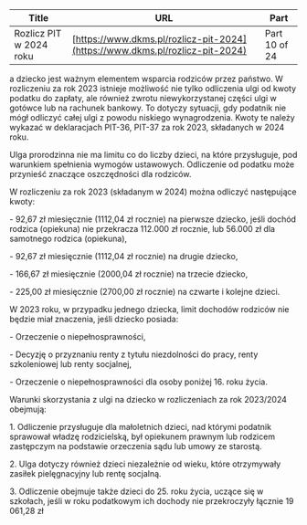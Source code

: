 | **Title**       | **URL**           | **Part**              |
|-----------------|-------------------|-----------------------|
| Rozlicz PIT w 2024 roku         | [https://www.dkms.pl/rozlicz-pit-2024](https://www.dkms.pl/rozlicz-pit-2024)    | Part 10 of 24          |

a dziecko jest ważnym elementem wsparcia rodziców przez państwo. W rozliczeniu za rok 2023 istnieje możliwość nie tylko odliczenia ulgi od kwoty podatku do zapłaty, ale również zwrotu niewykorzystanej części ulgi w gotówce lub na rachunek bankowy. To dotyczy sytuacji, gdy podatnik nie mógł odliczyć całej ulgi z powodu niskiego wynagrodzenia. Kwoty te należy wykazać w deklaracjach PIT\-36, PIT\-37 za rok 2023, składanych w 2024 roku.


Ulga prorodzinna nie ma limitu co do liczby dzieci, na które przysługuje, pod warunkiem spełnienia wymogów ustawowych. Odliczenie od podatku może przynieść znaczące oszczędności dla rodziców.


W rozliczeniu za rok 2023 (składanym w 2024\) można odliczyć następujące kwoty:


\- 92,67 zł miesięcznie (1112,04 zł rocznie) na pierwsze dziecko, jeśli dochód rodzica (opiekuna) nie przekracza 112\.000 zł rocznie, lub 56\.000 zł dla samotnego rodzica (opiekuna),


\- 92,67 zł miesięcznie (1112,04 zł rocznie) na drugie dziecko,


\- 166,67 zł miesięcznie (2000,04 zł rocznie) na trzecie dziecko,


\- 225,00 zł miesięcznie (2700,00 zł rocznie) na czwarte i kolejne dzieci.


W 2023 roku, w przypadku jednego dziecka, limit dochodów rodziców nie będzie miał znaczenia, jeśli dziecko posiada:


\- Orzeczenie o niepełnosprawności,


\- Decyzję o przyznaniu renty z tytułu niezdolności do pracy, renty szkoleniowej lub renty socjalnej,


\- Orzeczenie o niepełnosprawności dla osoby poniżej 16\. roku życia.


Warunki skorzystania z ulgi na dziecko w rozliczeniach za rok 2023/2024 obejmują:


1\. Odliczenie przysługuje dla małoletnich dzieci, nad którymi podatnik sprawował władzę rodzicielską, był opiekunem prawnym lub rodzicem zastępczym na podstawie orzeczenia sądu lub umowy ze starostą.


2\. Ulga dotyczy również dzieci niezależnie od wieku, które otrzymywały zasiłek pielęgnacyjny lub rentę socjalną.


3\. Odliczenie obejmuje także dzieci do 25\. roku życia, uczące się w szkołach, jeśli w roku podatkowym ich dochody nie przekroczyły łącznie 19 061,28 zł 